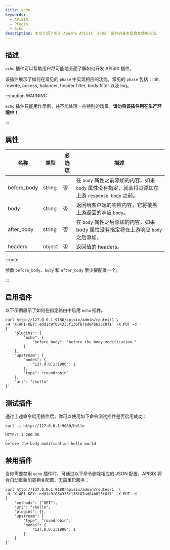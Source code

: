 ```yaml
---
title: echo
keywords:
  - APISIX
  - Plugin
  - Echo
description: 本文介绍了关于 Apache APISIX `echo` 插件的基本信息及使用方法。
---
```



<!--
#
# Licensed to the Apache Software Foundation (ASF) under one or more
# contributor license agreements.  See the NOTICE file distributed with
# this work for additional information regarding copyright ownership.
# The ASF licenses this file to You under the Apache License, Version 2.0
# (the "License"); you may not use this file except in compliance with
# the License.  You may obtain a copy of the License at
#
#     http://www.apache.org/licenses/LICENSE-2.0
#
# Unless required by applicable law or agreed to in writing, software
# distributed under the License is distributed on an "AS IS" BASIS,
# WITHOUT WARRANTIES OR CONDITIONS OF ANY KIND, either express or implied.
# See the License for the specific language governing permissions and
# limitations under the License.
#
-->

## 描述

`echo` 插件可以帮助用户尽可能地全面了解如何开发 APISIX 插件。

该插件展示了如何在常见的 `phase` 中实现相应的功能，常见的 `phase` 包括：init, rewrite, access, balancer, header filter, body filter 以及 log。

:::caution WARNING

`echo` 插件只能用作示例，并不能处理一些特别的场景。**请勿将该插件用在生产环境中！**

:::

## 属性

| 名称        | 类型   | 必选项  |  描述                                                                                            |
| ----------- | ------ | ------ | ----------------------------------------------------------------------------------------------- |
| before_body | string | 否     | 在 `body` 属性之前添加的内容，如果 `body` 属性没有指定，就会将其添加在上游 `response body` 之前。 |
| body        | string | 否     | 返回给客户端的响应内容，它将覆盖上游返回的响应 `body`。                                        |
| after_body  | string | 否     | 在 `body` 属性之后添加的内容，如果 body 属性没有指定将在上游响应 `body` 之后添加。              |
| headers     | object | 否     | 返回值的 headers。                                                                                |

:::note

参数 `before_body`、`body` 和 `after_body` 至少要配置一个。

:::

## 启用插件

以下示例展示了如何在指定路由中启用 `echo` 插件。

```shell
curl http://127.0.0.1:9180/apisix/admin/routes/1 \
-H 'X-API-KEY: edd1c9f034335f136f87ad84b625c8f1' -X PUT -d '
{
    "plugins": {
        "echo": {
            "before_body": "before the body modification "
        }
    },
    "upstream": {
        "nodes": {
            "127.0.0.1:1980": 1
        },
        "type": "roundrobin"
    },
    "uri": "/hello"
}'
```

## 测试插件

通过上述命令启用插件后，你可以使用如下命令测试插件是否启用成功：

```shell
curl -i http://127.0.0.1:9080/hello
```

```
HTTP/1.1 200 OK
...
before the body modification hello world
```

## 禁用插件

当你需要禁用 `echo` 插件时，可通过以下命令删除相应的 JSON 配置，APISIX 将会自动重新加载相关配置，无需重启服务：

```shell
curl http://127.0.0.1:9180/apisix/admin/routes/1  \
-H 'X-API-KEY: edd1c9f034335f136f87ad84b625c8f1' -X PUT -d '
{
    "methods": ["GET"],
    "uri": "/hello",
    "plugins": {},
    "upstream": {
        "type": "roundrobin",
        "nodes": {
            "127.0.0.1:1980": 1
        }
    }
}'
```
